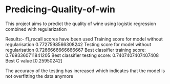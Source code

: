 # Predicing-Quality-of-win
This project aims to predict the quality of wine using logistic regression combined with regularization

Results:- 
f1_recall scores have been used
Training score for model without regularisation 0.7727598566308242
Testing score for model without regularisation 0.7266666666666667
Best classifier training score: 0.7693360711841205
Best classifier testing score: 0.7407407407407408
Best C value [0.25950242] 

The accuracy of the testing has increased which indicates that the model is not overfitting the data anymore

